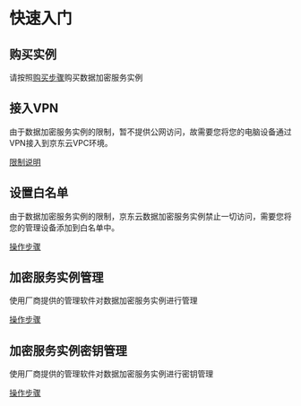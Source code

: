 # 快速入门

## 购买实例

请按照[购买步骤](../Pricing/Purchase-Process.md)购买数据加密服务实例

## 接入VPN

由于数据加密服务实例的限制，暂不提供公网访问，故需要您将您的电脑设备通过VPN接入到京东云VPC环境。

[限制说明](../Introduction/Restrictions.md)

## 设置白名单

由于数据加密服务实例的限制，京东云数据加密服务实例禁止一切访问，需要您将您的管理设备添加到白名单中。

[操作步骤](../Operation-Guide/White-List.md)

## 加密服务实例管理

使用厂商提供的管理软件对数据加密服务实例进行管理

[操作步骤](../Operation-Guide/Tass-Instance.md)

## 加密服务实例密钥管理

使用厂商提供的管理软件对数据加密服务实例进行密钥管理

[操作步骤](../Operation-Guide/Tass-Keys.md)  
